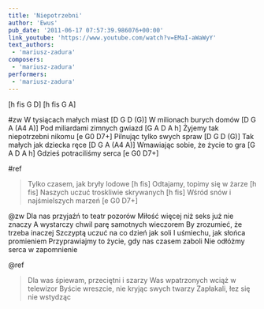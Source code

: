 ```yaml
---
title: 'Niepotrzebni'
author: 'Ewus'
pub_date: '2011-06-17 07:57:39.986076+00:00'
link_youtube: 'https://www.youtube.com/watch?v=EMaI-aWaWyY'
text_authors:
 - 'mariusz-zadura'
composers:
 - 'mariusz-zadura'
performers:
 - 'mariusz-zadura'
---
```


[h fis G D]
[h fis G A]		     

#zw
W tysiącach małych miast [D G D (G)]
W milionach burych domów [D G A (A4 A)]
Pod miliardami zimnych gwiazd [G A D A h]
Żyjemy tak niepotrzebni nikomu [e G0 D7+]
Pilnując tylko swych spraw [D G D (G)]
Tak małych jak dziecka ręce [D G A (A4 A)]
Wmawiając sobie, że życie to gra [G A D A h]
Gdzieś potraciliśmy serca [e G0 D7+]

#ref
>Tylko czasem, jak bryły lodowe [h fis]
>Odtajamy, topimy się w żarze [h fis]
>Naszych uczuć troskliwie skrywanych [h fis]
>Wśród snów i najśmielszych marzeń [e G0 D7+]

@zw
Dla nas przyjaźń to teatr pozorów
Miłość więcej niż seks już nie znaczy
A wystarczy chwil parę samotnych wieczorem
By zrozumieć, że trzeba inaczej
Szczyptą uczuć na co dzień jak soli
I uśmiechu, jak słońca promieniem
Przyprawiajmy to życie, gdy nas czasem zaboli
Nie odłóżmy serca w zapomnienie

@ref
>Dla was śpiewam, przeciętni i szarzy
>Was wpatrzonych wciąż w telewizor
>Byście wreszcie, nie kryjąc swych twarzy
>Zapłakali, łez się nie wstydząc